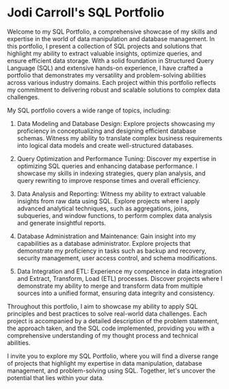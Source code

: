 # Jodi Carroll's SQL Portfolio

Welcome to my SQL Portfolio, a comprehensive showcase of my skills and expertise in the world of data manipulation and database management. In this portfolio, I present a collection of SQL projects and solutions that highlight my ability to extract valuable insights, optimize queries, and ensure efficient data storage.
With a solid foundation in Structured Query Language (SQL) and extensive hands-on experience, I have crafted a portfolio that demonstrates my versatility and problem-solving abilities across various industry domains. Each project within this portfolio reflects my commitment to delivering robust and scalable solutions to complex data challenges.

My SQL portfolio covers a wide range of topics, including:

1. Data Modeling and Database Design: Explore projects showcasing my proficiency in conceptualizing and designing efficient database schemas. Witness my ability to translate complex business requirements into logical data models and create well-structured databases.

2. Query Optimization and Performance Tuning: Discover my expertise in optimizing SQL queries and enhancing database performance. I showcase my skills in indexing strategies, query plan analysis, and query rewriting to improve response times and overall efficiency.

3. Data Analysis and Reporting: Witness my ability to extract valuable insights from raw data using SQL. Explore projects where I apply advanced analytical techniques, such as aggregations, joins, subqueries, and window functions, to perform complex data analysis and generate insightful reports.

4. Database Administration and Maintenance: Gain insight into my capabilities as a database administrator. Explore projects that demonstrate my proficiency in tasks such as backup and recovery, security management, user access control, and schema modifications.

5. Data Integration and ETL: Experience my competence in data integration and Extract, Transform, Load (ETL) processes. Discover projects where I demonstrate my ability to merge and transform data from multiple sources into a unified format, ensuring data integrity and consistency.

Throughout this portfolio, I aim to showcase my ability to apply SQL principles and best practices to solve real-world data challenges. Each project is accompanied by a detailed description of the problem statement, the approach taken, and the SQL code implemented, providing you with a comprehensive understanding of my thought process and technical abilities.

I invite you to explore my SQL Portfolio, where you will find a diverse range of projects that highlight my expertise in data manipulation, database management, and problem-solving using SQL. Together, let's uncover the potential that lies within your data.
